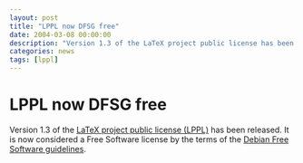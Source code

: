 ```yaml
---
layout: post
title: "LPPL now DFSG free"
date: 2004-03-08 00:00:00
description: "Version 1.3 of the LaTeX project public license has been released. It is now considered a Free Software license by the terms of the Debian Free Software guidelines. "
categories: news
tags: [lppl]
---
```


# LPPL now DFSG free

Version 1.3 of the [LaTeX project public license (LPPL)]({{site.baseurl}}/lppl/) has been released. It is now considered a Free Software license by the terms of the [Debian Free Software guidelines](http://www.debian.org/social_contract#guidelines).
